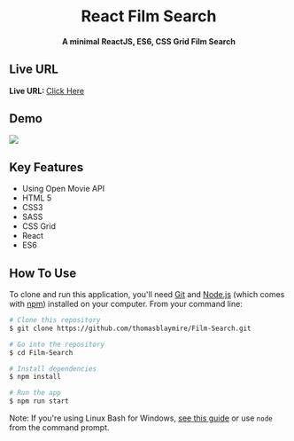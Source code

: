 
<h1 align="center">
  React Film Search
  <br>
</h1>

<h4 align="center">A minimal ReactJS, ES6, CSS Grid Film Search</h4>

## Live URL
<strong>Live URL: </strong><a href="https://film-search-28cf5.firebaseapp.com/" target="_blank">Click Here</a>

## Demo
![](https://github.com/thomasblaymire/Film-Search/blob/master/demo.gif?raw=true)


## Key Features

* Using Open Movie API
* HTML 5
* CSS3
* SASS
* CSS Grid
* React
* ES6

## How To Use

To clone and run this application, you'll need [Git](https://git-scm.com) and [Node.js](https://nodejs.org/en/download/) (which comes with [npm](http://npmjs.com)) installed on your computer. From your command line:

```bash
# Clone this repository
$ git clone https://github.com/thomasblaymire/Film-Search.git

# Go into the repository
$ cd Film-Search

# Install dependencies
$ npm install

# Run the app
$ npm run start
```

Note: If you're using Linux Bash for Windows, [see this guide](https://www.howtogeek.com/261575/how-to-run-graphical-linux-desktop-applications-from-windows-10s-bash-shell/) or use `node` from the command prompt.
